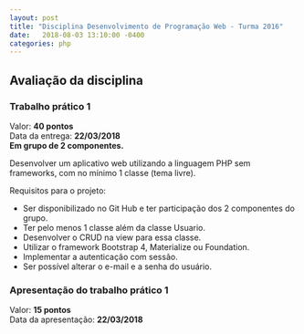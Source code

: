```yaml
---
layout: post
title: "Disciplina Desenvolvimento de Programação Web - Turma 2016"
date:   2018-08-03 13:10:00 -0400
categories: php
---
```


## Avaliação da disciplina
### Trabalho prático 1
Valor: **40 pontos**<br>
Data da entrega: **22/03/2018**<br>
**Em grupo de 2 componentes.**<br>

Desenvolver um aplicativo web utilizando a linguagem PHP sem frameworks, com no mínimo 1 classe (tema livre).

Requisitos para o projeto:
* Ser disponibilizado no Git Hub e ter participação dos 2 componentes do grupo.
* Ter pelo menos 1 classe além da classe Usuario.
* Desenvolver o CRUD na view para essa classe.
* Utilizar o framework Bootstrap 4, Materialize ou Foundation.
* Implementar a autenticação com sessão.
* Ser possível alterar o e-mail e a senha do usuário.

### Apresentação do trabalho prático 1
Valor: **15 pontos**<br>
Data da apresentação: **22/03/2018**<br>
